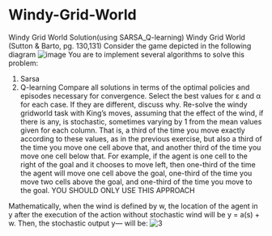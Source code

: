 # Windy-Grid-World
Windy Grid World Solution(using SARSA_Q-learning)
Windy Grid World (Sutton & Barto, pg. 130,131)
Consider the game depicted in the following diagram
![image](https://github.com/Lomai9/Windy-Grid-World/assets/77353623/fe72e58a-b1d1-4175-b6dc-b0ab7cd06b75)
You are to implement several algorithms to solve this problem:
1. Sarsa
2. Q-learning
Compare all solutions in terms of the optimal policies and episodes necessary for convergence. Select 
the best values for  ε   and α for each case. If they are different, discuss why. 
Re-solve the windy gridworld task with King’s moves, assuming that the effect of the wind, if there is 
any, is stochastic, sometimes varying by 1 from the mean values given for each column. That is, a third 
of the time you move exactly according to these values, as in the previous exercise, but also a third of 
the time you move one cell above that, and another third of the time you move one cell below that. 
For example, if the agent is one cell to the right of the goal and it chooses to move left, then one-third of 
the time the agent will move one cell above the goal, one-third of the time you move two cells above 
the goal, and one-third of the time you move to the goal. YOU SHOULD ONLY USE THIS APPROACH

Mathematically, when the wind is defined by w, the location of the agent in y after the execution of the 
action without stochastic wind will be y = a(s) + w. Then, the stochastic output y— will be:
![3](https://github.com/Lomai9/Windy-Grid-World/assets/77353623/2d78b98a-6c5f-4159-9c75-8b7f92cf7317)
